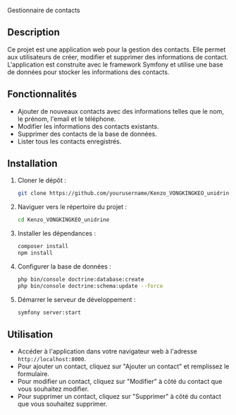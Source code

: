 Gestionnaire de contacts

## Description

Ce projet est une application web pour la gestion des contacts. Elle permet aux utilisateurs de créer, modifier et supprimer des informations de contact. L'application est construite avec le framework Symfony et utilise une base de données pour stocker les informations des contacts.

## Fonctionnalités

- Ajouter de nouveaux contacts avec des informations telles que le nom, le prénom, l'email et le téléphone.
- Modifier les informations des contacts existants.
- Supprimer des contacts de la base de données.
- Lister tous les contacts enregistrés.

## Installation

1. Cloner le dépôt :
   ```bash
   git clone https://github.com/yourusername/Kenzo_VONGKINGKEO_unidrine.git
   ```
2. Naviguer vers le répertoire du projet :
   ```bash
   cd Kenzo_VONGKINGKEO_unidrine
   ```
3. Installer les dépendances :
   ```bash
   composer install
   npm install
   ```
4. Configurer la base de données :
   ```bash
   php bin/console doctrine:database:create
   php bin/console doctrine:schema:update --force
   ```
5. Démarrer le serveur de développement :
   ```bash
   symfony server:start
   ```

## Utilisation

- Accéder à l'application dans votre navigateur web à l'adresse `http://localhost:8000`.
- Pour ajouter un contact, cliquez sur "Ajouter un contact" et remplissez le formulaire.
- Pour modifier un contact, cliquez sur "Modifier" à côté du contact que vous souhaitez modifier.
- Pour supprimer un contact, cliquez sur "Supprimer" à côté du contact que vous souhaitez supprimer.
